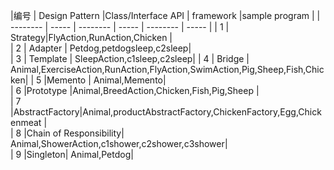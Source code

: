 |编号      | Design Pattern  |Class/Interface API      | framework  |sample program       |
| --------   | ----- |  --------   | ----- |  --------   | ----- | 
| 1 | Strategy|FlyAction,RunAction,Chicken |   
| 2 | Adapter | Petdog,petdogsleep,c2sleep|    
| 3 | Template | SleepAction,c1sleep,c2sleep| 
| 4 | Bridge | Animal,ExerciseAction,RunAction,FlyAction,SwimAction,Pig,Sheep,Fish,Chicken| 
| 5 |Memento  | Animal,Memento|    
| 6 |Prototype |Animal,BreedAction,Chicken,Fish,Pig,Sheep |   
| 7 |AbstractFactory|Animal,productAbstractFactory,ChickenFactory,Egg,Chickenmeat |  
| 8 |Chain of Responsibility| Animal,ShowerAction,c1shower,c2shower,c3shower|    
| 9 |Singleton| Animal,Petdog|    








